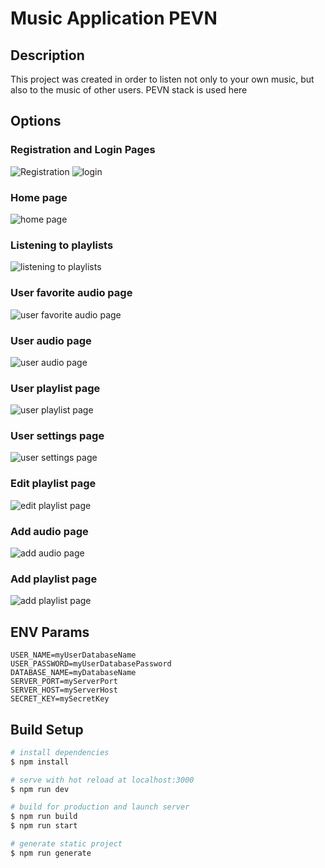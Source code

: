 # Music Application PEVN

## Description

This project was created in order to listen not only to your own music, but also to the music of other users. PEVN stack is used here

## Options

### Registration and Login Pages

<img src="./readmeImages/RegistrationPage.jpg" alt="Registration" />
<img src="./readmeImages/SignInPage.jpg" alt="login" />

### Home page

<img src="./readmeImages/home.jpg" alt="home page" />

### Listening to playlists

<img src="./readmeImages/listeningPlaylist.jpg" alt="listening to playlists" />

### User favorite audio page

<img src="./readmeImages/s4Dc2r8j6RA.jpg" alt="user favorite audio page" />

### User audio page

<img src="./readmeImages/ProfileAudioPage.jpg" alt="user audio page" />

### User playlist page

<img src="./readmeImages/ProfilePlaylistPage.jpg" alt="user playlist page" />

### User settings page

<img src="./readmeImages/ProfileSettingsPage.jpg" alt="user settings page" />

### Edit playlist page

<img src="./readmeImages/editPlaylistPage.jpg" alt="edit playlist page" />

### Add audio page

<img src="./readmeImages/addAudioPage.jpg" alt="add audio page" />

### Add playlist page

<img src="./readmeImages/addPlaylistPage.jpg" alt="add playlist page" />

## ENV Params
```
USER_NAME=myUserDatabaseName
USER_PASSWORD=myUserDatabasePassword
DATABASE_NAME=myDatabaseName
SERVER_PORT=myServerPort
SERVER_HOST=myServerHost
SECRET_KEY=mySecretKey
```

## Build Setup

```bash
# install dependencies
$ npm install

# serve with hot reload at localhost:3000
$ npm run dev

# build for production and launch server
$ npm run build
$ npm run start

# generate static project
$ npm run generate
```
